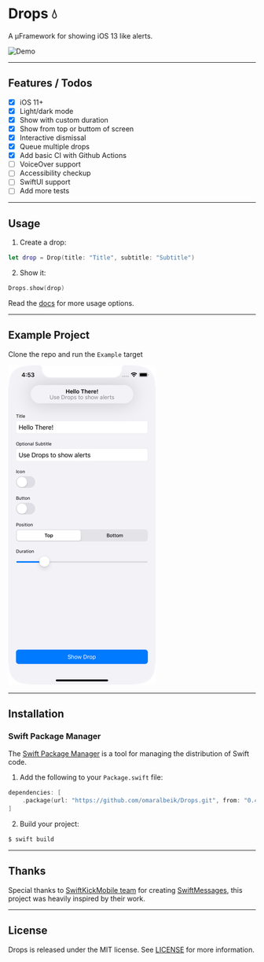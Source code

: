 # Drops 💧

A µFramework for showing iOS 13 like alerts.

![Demo](Assets/demo.gif)

---

## Features / Todos

- [x] iOS 11+
- [x] Light/dark mode
- [x] Show with custom duration
- [x] Show from top or buttom of screen
- [x] Interactive dismissal
- [x] Queue multiple drops
- [x] Add basic CI with Github Actions
- [ ] VoiceOver support
- [ ] Accessibility checkup
- [ ] SwiftUI support
- [ ] Add more tests

---

## Usage

1. Create a drop:

```swift
let drop = Drop(title: "Title", subtitle: "Subtitle")
```

2. Show it:

```swift
Drops.show(drop)
```

Read the [docs](https://omaralbeik.github.io/Drops) for more usage options.

---

## Example Project

Clone the repo and run the `Example` target

![Example](Assets/example.png)

---

## Installation

### Swift Package Manager

The [Swift Package Manager](https://swift.org/package-manager/) is a tool for managing the distribution of Swift code.

1. Add the following to your `Package.swift` file:

```swift
dependencies: [
    .package(url: "https://github.com/omaralbeik/Drops.git", from: "0.4.0")
]
```

2. Build your project:

```sh
$ swift build
```

---

## Thanks

Special thanks to [SwiftKickMobile team](https://github.com/SwiftKickMobile) for creating [SwiftMessages](https://github.com/SwiftKickMobile/SwiftMessages), this project was heavily inspired by their work.

---

## License

Drops is released under the MIT license. See [LICENSE](LICENSE) for more information.

